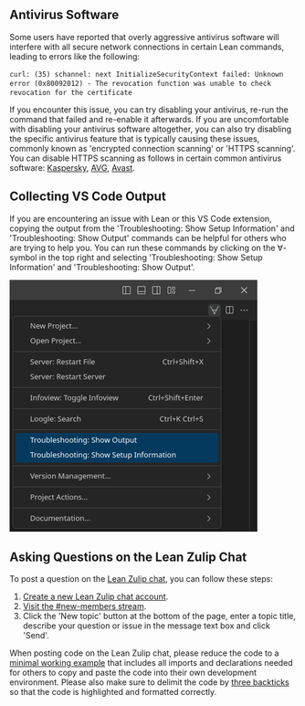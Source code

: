 ## Antivirus Software
Some users have reported that overly aggressive antivirus software will interfere with all secure network connections in certain Lean commands, leading to errors like the following:
```
curl: (35) schannel: next InitializeSecurityContext failed: Unknown error (0x80092012) - The revocation function was unable to check revocation for the certificate
```
If you encounter this issue, you can try disabling your antivirus, re-run the command that failed and re-enable it afterwards. If you are uncomfortable with disabling your antivirus software altogether, you can also try disabling the specific antivirus feature that is typically causing these issues, commonly known as 'encrypted connection scanning' or 'HTTPS scanning'. You can disable HTTPS scanning as follows in certain common antivirus software: [Kaspersky](https://support.kaspersky.com/KESWin/11.6.0/en-US/175124.htm), [AVG](https://support.avg.com/SupportArticleView?l=en&urlName=Use-AVG-Antivirus-HTTPS-scan&supportType=home), [Avast](https://support.avast.com/en-us/article/use-antivirus-https-scan/#pc).

## Collecting VS Code Output
If you are encountering an issue with Lean or this VS Code extension, copying the output from the 'Troubleshooting: Show Setup Information' and 'Troubleshooting: Show Output' commands can be helpful for others who are trying to help you. 
You can run these commands by clicking on the ∀-symbol in the top right and selecting 'Troubleshooting: Show Setup Information' and 'Troubleshooting: Show Output'.

  ![Troubleshooting](troubleshooting.png)

## Asking Questions on the Lean Zulip Chat

To post a question on the [Lean Zulip chat](https://leanprover.zulipchat.com/), you can follow these steps:
1. [Create a new Lean Zulip chat account](https://leanprover.zulipchat.com/register/).
2. [Visit the #new-members stream](https://leanprover.zulipchat.com/#narrow/stream/113489-new-members).
3. Click the 'New topic' button at the bottom of the page, enter a topic title, describe your question or issue in the message text box and click 'Send'.

When posting code on the Lean Zulip chat, please reduce the code to a [minimal working example](https://leanprover-community.github.io/mwe.html) that includes all imports and declarations needed for others to copy and paste the code into their own development environment. Please also make sure to delimit the code by [three backticks](https://github.com/leanprover-community/mathlib/wiki/Code-in-backticks) so that the code is highlighted and formatted correctly.

